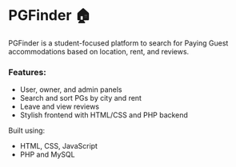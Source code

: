 # PGFinder 🏠

PGFinder is a student-focused platform to search for Paying Guest accommodations based on location, rent, and reviews. 

### Features:
- User, owner, and admin panels
- Search and sort PGs by city and rent
- Leave and view reviews
- Stylish frontend with HTML/CSS and PHP backend

Built using:
- HTML, CSS, JavaScript
- PHP and MySQL
